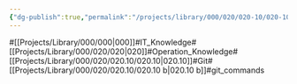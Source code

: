 ```yaml
---
{"dg-publish":true,"permalink":"/projects/library/000/020/020-10/020-10-b/","noteIcon":"0","created":"2024-02-23T13:26:23.618+09:00","updated":"2024-02-26T21:34:30.176+09:00"}
---
```


#[[Projects/Library/000/000\|000]]#IT_Knowledge#[[Projects/Library/000/020/020\|020]]#Operation_Knowledge#[[Projects/Library/000/020/020.10/020.10\|020.10]]#Git#[[Projects/Library/000/020/020.10/020.10 b\|020.10 b]]#git_commands




